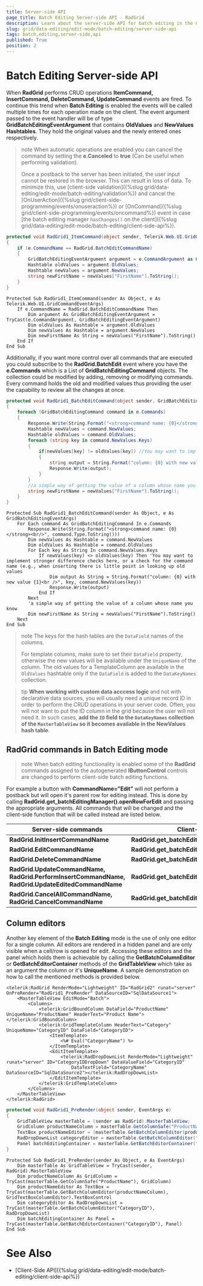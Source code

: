 ```yaml
---
title: Server-side API
page_title: Batch Editing Server-side API - RadGrid
description: Learn about the server-side API for batch editing in the Grid control for efficient data management.
slug: grid/data-editing/edit-mode/batch-editing/server-side-api
tags: batch,editing,server-side,api
published: True
position: 2
---
```


# Batch Editing Server-side API


When **RadGrid** performs CRUD operations **ItemCommand, InsertCommand, DeleteCommand, UpdateCommand** events are fired. To continue this trend when **Batch Editing** is enabled the events will be called multiple times for each operation made on the client. The event argument passed to the event handler will be of type **GridBatchEditingEventArgument** that contains **OldValues** and **NewValues** **Hashtables**. They hold the original values and the newly entered ones respectively.


>note When automatic operations are enabled you can cancel the command by setting the **e.Canceled** to **true** (Can be useful when performing validation).
>
>Once a postback to the server has been initiated, the user input cannot be restored in the browser. This can result in loss of data. To minimize this, use [client-side validation]({%slug grid/data-editing/edit-mode/batch-editing/validation%}) and cancel the [OnUserAction]({%slug grid/client-side-programming/events/onuseraction%}) or [OnCommand]({%slug grid/client-side-programming/events/oncommand%}) event in case [the batch editing manager `hasChanges()` on the client]({%slug grid/data-editing/edit-mode/batch-editing/client-side-api%}).




````C#
protected void RadGrid1_ItemCommand(object sender, Telerik.Web.UI.GridCommandEventArgs e)
{
    if (e.CommandName == RadGrid.BatchEditCommandName)
    {
        GridBatchEditingEventArgument argument = e.CommandArgument as GridBatchEditingEventArgument;
        Hashtable oldValues = argument.OldValues;
        Hashtable newValues = argument.NewValues;
        string newFirstName = newValues["FirstName"].ToString();
    }
}
````
````VB
Protected Sub RadGrid1_ItemCommand(sender As Object, e As Telerik.Web.UI.GridCommandEventArgs)
    If e.CommandName = RadGrid.BatchEditCommandName Then
        Dim argument As GridBatchEditingEventArgument = TryCast(e.CommandArgument, GridBatchEditingEventArgument)
        Dim oldValues As Hashtable = argument.OldValues
        Dim newValues As Hashtable = argument.NewValues
        Dim newFirstName As String = newValues("FirstName").ToString()
    End If
End Sub
````


Additionally, if you want more control over all commands that are executed you could subscribe to the **RadGrid.BatchEdit** event where you have the **e.Commands** which is a List of **GridBatchEditingCommand** objects. The collection could be modified by adding, removing or modifying commands. Every command holds the old and modified values thus providing the user the capability to review all the changes at once.



````C#
protected void RadGrid1_BatchEditCommand(object sender, GridBatchEditingEventArgs e)
{
    foreach (GridBatchEditingCommand command in e.Commands)
    {
        Response.Write(String.Format("<strong>command name: {0}</strong><br/>", command.Type.ToString()));
        Hashtable newValues = command.NewValues;
        Hashtable oldValues = command.OldValues;
        foreach (string key in command.NewValues.Keys)
        {
            if(newValues[key] != oldValues[key]) //You may want to implement stronger difference checks here, or a check for the command name (e.g., when inserting there is little point in looking up old values
            {
                string output = String.Format("column: {0} with new value {1}<br />", key, command.NewValues[key]);
                Response.Write(output);
            }
        }
        //a simple way of getting the value of a column whose name you know
        string newFirstName = newValues["FirstName"].ToString();
    }
}
````
````VB
Protected Sub RadGrid1_BatchEditCommand(sender As Object, e As GridBatchEditingEventArgs)
    For Each command As GridBatchEditingCommand In e.Commands
        Response.Write(String.Format("<strong>command name: {0}</strong><br/>", command.Type.ToString()))
        Dim newValues As Hashtable = command.NewValues
        Dim oldValues As Hashtable = command.OldValues
        For Each key As String In command.NewValues.Keys
            If newValues(key) <> oldValues(key) Then 'You may want to implement stronger difference checks here, or a check for the command name (e.g., when inserting there is little point in looking up old values
                Dim output As String = String.Format("column: {0} with new value {1}<br />", key, command.NewValues(key))
                Response.Write(output)
            End If
        Next
        'a simple way of getting the value of a column whose name you know
        Dim newFirstName As String = newValues("FirstName").ToString()
    Next
End Sub
````

>note The keys for the hash tables are the `DataField` names of the columns.
>
>For template columns, make sure to set their `DataField` property, otherwise the new values will be available under the `UniqueName` of the column. The old values for a TemplateColumn are available in the `OldValues` hashtable only if the `DataField` is added to the `DataKeyNames` collection.

>tip **When working with custom data acccess logic** and not with declarative data sources, you will usually need a unique record ID in order to perform the CRUD operations in your server code. Often, you will not want to put the ID column in the grid because the user will not need it. In such cases, **add the `ID` field to the `DataKeyNames` collection of the `MasterTableView` so it becomes available in the NewValues hash table**. 


## RadGrid commands in Batch Editing mode


>note When batch editing functionality is enabled some of the **RadGrid** commands assigned to the autogenerated **IButtonControl** controls are changed to perform client-side batch editing functions.
>


For example a button with **CommandName=”Edit”** will not perform a postback but will open it's parent row for editing instead. This is done by calling **RadGrid.get_batchEditingManager().openRowForEdit** and passing the appropriate arguments. All commands that will be changed and the client-side function that will be called instead are listed below.


|  **Server-side commands**  |  **Client-side command**  |
| ------ | ------ |
| **RadGrid.InitInsertCommandName** | **RadGrid.get_batchEditingManager().addNewRecord** |
| **RadGrid.EditCommandName** | **RadGrid.get_batchEditingManager().openRowForEdit** |
| **RadGrid.DeleteCommandName** | **RadGrid.get_batchEditingManager().deleteRecord** |
| **RadGrid.UpdateCommandName, RadGrid.PerformInsertCommandName, RadGrid.UpdateEditedCommandName** | **RadGrid.get_batchEditingManager().saveChanges** |
| **RadGrid.CancelAllCommandName, RadGrid.CancelCommandName** | **RadGrid.get_batchEditingManager().cancelChanges** |



## Column editors


Another key element of the **Batch Editing** mode is the use of only one editor for a single column. All editors are rendered in a hidden panel and are only visible when a cell/row is opened for edit. Accessing these editors and the panel which holds them is achievable by calling the **GetBatchColumnEditor** or **GetBatchEditorContainer** methods of the **GridTableView** which take as an argument the column or it's **UniqueName**. A sample demonstration on how to call the mentioned methods is provided below.



````ASP.NET
<telerik:RadGrid RenderMode="Lightweight" ID="RadGrid2" runat="server" OnPreRender="RadGrid1_PreRender" DataSourceID="SqlDataSource1">
    <MasterTableView EditMode="Batch">
        <Columns>
            <telerik:GridBoundColumn DataField="ProductName" UniqueName="ProductName" HeaderText="Product Name"></telerik:GridBoundColumn>
            <telerik:GridTemplateColumn HeaderText="Category" UniqueName="CategoryID" DataField="CategoryID">
                <ItemTemplate>
                    <%# Eval("CategoryName") %>
                </ItemTemplate>
                <EditItemTemplate>
                    <telerik:RadDropDownList RenderMode="Lightweight" runat="server" ID="CategoryIDDropDown" DataValueField="CategoryID"
                        DataTextField="CategoryName" DataSourceID="SqlDataSource2"></telerik:RadDropDownList>
                </EditItemTemplate>
            </telerik:GridTemplateColumn>
        </Columns>
    </MasterTableView>
</telerik:RadGrid>
````
````C#
protected void RadGrid1_PreRender(object sender, EventArgs e)
{
    GridTableView masterTable = (sender as RadGrid).MasterTableView;
    GridColumn productNameColumn = masterTable.GetColumnSafe("ProductName") as GridColumn;
    TextBox productNameEditor = (masterTable.GetBatchColumnEditor(productNameColumn) as GridTextBoxColumnEditor).TextBoxControl;
    RadDropDownList categoryEditor = masterTable.GetBatchColumnEditor("CategoryID") as RadDropDownList;
    Panel batchEditingContainer = masterTable.GetBatchEditorContainer("CategoryID") as Panel;
}
````
````VB
Protected Sub RadGrid1_PreRender(sender As Object, e As EventArgs)
    Dim masterTable As GridTableView = TryCast(sender, RadGrid).MasterTableView
    Dim productNameColumn As GridColumn = TryCast(masterTable.GetColumnSafe("ProductName"), GridColumn)
    Dim productNameEditor As TextBox = TryCast(masterTable.GetBatchColumnEditor(productNameColumn), GridTextBoxColumnEditor).TextBoxControl
    Dim categoryEditor As RadDropDownList = TryCast(masterTable.GetBatchColumnEditor("CategoryID"), RadDropDownList)
    Dim batchEditingContainer As Panel = TryCast(masterTable.GetBatchEditorContainer("CategoryID"), Panel)
End Sub
````




# See Also

 * [Client-Side API]({%slug grid/data-editing/edit-mode/batch-editing/client-side-api%})


